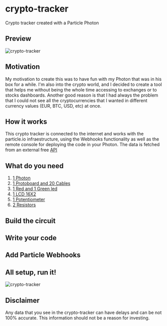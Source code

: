 # crypto-tracker
Crypto tracker created with a Particle Photon

## Preview

![crypto-tracker](https://github.com/mbfassnacht/assets/raw/master/images/crypto-tracker/welcome.png)

## Motivation
My motivation to create this was to have fun with my Photon that was in his box for a while.
I'm also into the crypto world, and I decided to create a tool that helps me without being the whole time accessing to exchanges or to stocks dashboards.
Another good reason is that I had always the problem that I could not see all the cryptocurrencies that I wanted in different currency values (EUR, BTC, USD, etc) at once.

## How it works
This crypto tracker is connected to the internet and works with the particle.io infraestructure, using the Webhooks functionality as well as the remote console for deploying the code in your Photon.
The data is fetched from an external free [API](https://www.coingecko.com/en/api#explore-api)

## What do you need

1. [1 Photon](https://store.particle.io/products/photon)
2. [1 Protoboard and 20 Cables](https://www.amazon.com/ZYAMY-Solderless-Breadboard-Protoboard-Self-Adhesive/dp/B074YZCNSM/ref=sr_1_20?dchild=1&keywords=protoboard&qid=1612603074&sr=8-20)
3. [1 Red and 1 Green led](https://www.amazon.com/YETAIDA-Assortment-Universal-Science-Experience/dp/B07Q567MNP/ref=sr_1_10?crid=GXWE5W4AKP6N&dchild=1&keywords=arduino+red+led&qid=1612603251&sprefix=arduino+red%2Caps%2C252&sr=8-10)
4. [1 LCD 16X2](https://www.amazon.com/Interface-Characters-Display-Monitor-Compatible/dp/B07PFBDDYB/ref=sr_1_2_sspa?dchild=1&keywords=LCD+16X2&qid=1612603212&sr=8-2-spons&psc=1&spLa=ZW5jcnlwdGVkUXVhbGlmaWVyPUFKOFA5Q1M4VjlSQjUmZW5jcnlwdGVkSWQ9QTAxNzkwOTUxTkFOOUdCNTU4OE5KJmVuY3J5cHRlZEFkSWQ9QTA0MTQyMTMyQUxRQlJCRlVYWVAzJndpZGdldE5hbWU9c3BfYXRmJmFjdGlvbj1jbGlja1JlZGlyZWN0JmRvTm90TG9nQ2xpY2s9dHJ1ZQ==)
5. [1 Potentiometer](https://www.amazon.com/Tegg-Linear-Taper-Rotary-Potentiometer/dp/B07PLXFRLK/ref=sr_1_4?dchild=1&keywords=1+Potentiometer&qid=1612603374&sr=8-4)
6. [2 Resistors](https://www.amazon.com/AUSTOR-Resistors-Assortment-Resistor-Experiments/dp/B07BKRS4QZ/ref=sr_1_13?crid=OSHHKW2V9JNR&dchild=1&keywords=arduino+resistors&qid=1612603436&sprefix=arduino+resi%2Caps%2C269&sr=8-13)


## Build the circuit

## Write your code

## Add Particle Webhooks

## All setup, run it!

![crypto-tracker](https://github.com/mbfassnacht/assets/raw/master/images/crypto-tracker/final.png)


## Disclaimer
Any data that you see in the crypto-tracker can have delays and can be not 100% accurate. This information should not be a reason for investing.
